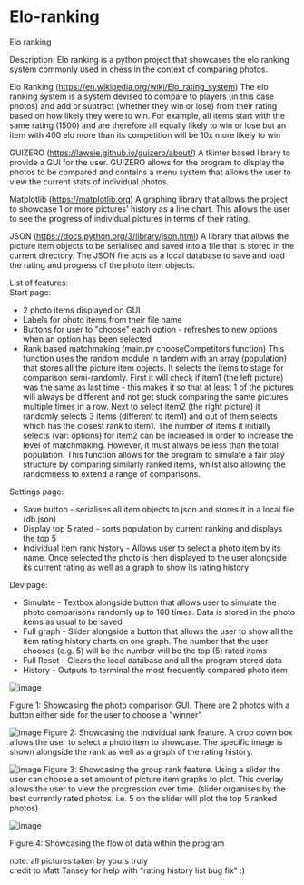 # Elo-ranking
Elo ranking

Description:
Elo ranking is a python project that showcases the elo ranking system commonly used in chess in the context of comparing photos.

Elo Ranking (https://en.wikipedia.org/wiki/Elo_rating_system)
The elo ranking system is a system devised to compare to players (in this case photos) and add or subtract (whether they win or lose) from their rating based on how likely they were to win.
For example, all items start with the same rating (1500) and are therefore all equally likely to win or lose but an item with 400 elo more than its competition will be 10x more likely to win

GUIZERO (https://lawsie.github.io/guizero/about/) 
A tkinter based library to provide a GUI for the user.
GUIZERO allows for the program to display the photos to be compared and contains a menu system that allows the user to view the current stats of individual photos.

Matplotlib (https://matplotlib.org)
A graphing library that allows the project to showcase 1 or more pictures' history as a line chart.
This allows the user to see the progress of individual pictures in terms of their rating.

JSON (https://docs.python.org/3/library/json.html)
A library that allows the picture item objects to be serialised and saved into a file that is stored in the current directory.
The JSON file acts as a local database to save and load the rating and progress of the photo item objects.

  
List of features:  
Start page:  
- 2 photo items displayed on GUI  
- Labels for photo items from their file name  
- Buttons for user to "choose" each option - refreshes to new options when an option has been selected  
- Rank based matchmaking (main.py chooseCompetitors function) This function uses the random module in tandem with an array (population) that stores all the picture item objects. It selects the items to stage for comparison semi-randomly. First it will check if item1 (the left picture) was the same as last time - this makes it so that at least 1 of the pictures will always be different and not get stuck comparing the same pictures multiple times in a row. Next to select item2 (the right picture) it randomly selects 3 items (different to item1) and out of them selects which has the closest rank to item1. The number of items it initially selects (var: options) for item2 can be increased in order to increase the level of matchmaking. However, it must always be less than the total population. This function allows for the program to simulate a fair play structure by comparing similarly ranked items, whilst also allowing the randomness to extend a range of comparisons.  

Settings page:  
- Save button - serialises all item objects to json and stores it in a local file (db.json)  
- Display top 5 rated - sorts population by current ranking and displays the top 5  
- Individual item rank history - Allows user to select a photo item by its name. Once selected the photo is then displayed to the user alongside its current rating as well as a graph to show its rating history  

Dev page:  
- Simulate - Textbox alongside button that allows user to simulate the photo comparisons randomly up to 100 times. Data is stored in the photo items as usual to be saved  
- Full graph - Slider alongside a button that allows the user to show all the item rating history charts on one graph. The number that the user chooses (e.g. 5) will be the number will be the top (5) rated items  
- Full Reset - Clears the local database and all the program stored data  
- History - Outputs to terminal the most frequently compared photo item  
 


![image](https://user-images.githubusercontent.com/70727546/212165809-a0203582-ae58-4bbc-a13c-6eb95fd56711.jpeg)

Figure 1:
Showcasing the photo comparison GUI. There are 2 photos with a button either side for the user to choose a "winner"


![image](https://user-images.githubusercontent.com/70727546/212144929-02f00922-77dc-4ed1-b7ba-56949357f8c1.jpeg)
Figure 2:
Showcasing the individual rank feature. A drop down box allows the user to select a photo item to showcase. The specific image is shown alongside the rank as well as a graph of the rating history.


![image](https://user-images.githubusercontent.com/70727546/212143839-b99143ff-d743-4034-b4a7-c21365f28369.jpeg)
Figure 3:
Showcasing the group rank feature. Using a slider the user can choose a set amount of picture item graphs to plot. This overlay allows the user to view the progression over time. (slider organises by the best currently rated photos. i.e. 5 on the slider will plot the top 5 ranked photos)

![image](https://user-images.githubusercontent.com/70727546/212163128-df650da2-7fdb-49d0-8919-3681c213fa9c.jpeg)

Figure 4:
Showcasing the flow of data within the program

note: all pictures taken by yours truly  
credit to Matt Tansey for help with "rating history list bug fix" :)
